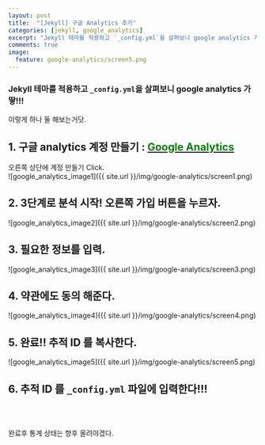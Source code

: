 ```yaml
---
layout: post
title:  "[Jekyll] 구글 Analytics 추가"
categories: [jekyll, google_analytics]
excerpt: "Jekyll 테마를 적용하고 `_config.yml`을 살펴보니 google analytics 가 땋!!!"
comments: true
image:
  feature: google-analytics/screen5.png
---
```


### Jekyll 테마를 적용하고 `_config.yml`을 살펴보니 google analytics 가 땋!!!

이렇게 하나 둘 해보는거닷.

## 1. 구글 analytics 계정 만들기 : <a target="_blank" href="http://www.google.com/intl/ko_ALL/analytics/index.html"><font color="green">Google Analytics</font></a>

오른쪽 상단에 계정 만들기 Click.<br>
![google_analytics_image1]({{ site.url }}/img/google-analytics/screen1.png)

## 2. 3단계로 분석 시작! 오른쪽 가입 버튼을 누르자.
![google_analytics_image2]({{ site.url }}/img/google-analytics/screen2.png)

## 3. 필요한 정보를 입력.
![google_analytics_image3]({{ site.url }}/img/google-analytics/screen3.png)

## 4. 약관에도 동의 해준다.<br>
![google_analytics_image4]({{ site.url }}/img/google-analytics/screen4.png)

## 5. 완료!! 추적 ID 를 복사한다.
![google_analytics_image5]({{ site.url }}/img/google-analytics/screen5.png)

## 6. 추적 ID 를 `_config.yml` 파일에 입력한다!!!


<br>
<br>

완료후 통계 상태는 향후 올려야겠다.
